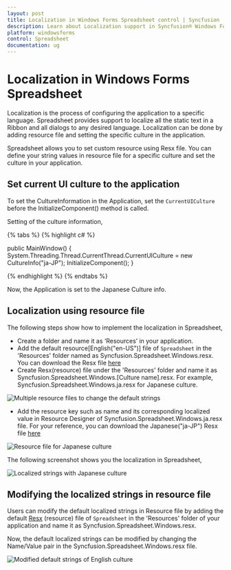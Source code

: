 ```yaml
---
layout: post
title: Localization in Windows Forms Spreadsheet control | Syncfusion
description: Learn about Localization support in Syncfusion® Windows Forms Spreadsheet control, its elements and more details.
platform: windowsforms
control: Spreadsheet
documentation: ug
---
```


# Localization in Windows Forms Spreadsheet

Localization is the process of configuring the application to a specific language. Spreadsheet provides support to localize all the static text in a Ribbon and all dialogs to any desired language. Localization can be done by adding resource file and setting the specific culture in the application.

Spreadsheet allows you to set custom resource using Resx file. You can define your string values in resource file for a specific culture and set the culture in your application.

## Set current UI culture to the application

To set the CultureInformation in the Application, set the `CurrentUICulture` before the InitializeComponent() method is called. 

Setting of the culture information,

{% tabs %}
{% highlight c# %}
   
public MainWindow()
{
    System.Threading.Thread.CurrentThread.CurrentUICulture = new CultureInfo("ja-JP");
    InitializeComponent();
}

{% endhighlight %}
{% endtabs %}

Now, the Application is set to the Japanese Culture info. 

## Localization using resource file

The following steps show how to implement the localization in Spreadsheet,

* Create a folder and name it as ‘Resources’ in your application.
* Add the default resource[English("en-US")] file of `Spreadsheet` in the 'Resources' folder named as Syncfusion.Spreadsheet.Windows.resx.
  You can download the Resx file [here](https://www.syncfusion.com/downloads/support/directtrac/general/ze/Syncfusion.SfSpreadsheet.Windows991194474)
* Create Resx(resource) file under the 'Resources' folder and name it as Syncfusion.Spreadsheet.Windows.[Culture name].resx. 
  For example, Syncfusion.Spreadsheet.Windows.ja.resx for Japanese culture. 

![Multiple resource files to change the default strings](localization_images/Loc_Image1.JPG)

* Add the resource key such as name and its corresponding localized value in Resource Designer of Syncfusion.Spreadsheet.Windows.ja.resx file.
  For your reference, you can download the Japanese("ja-JP") Resx file [here](https://www.syncfusion.com/downloads/support/directtrac/general/ze/Syncfusion.SfSpreadsheet.Windows991194474)

![Resource file for Japanese culture](localization_images/Loc_Image2.JPG)


The following screenshot shows you the localization in Spreadsheet,

![Localized strings with Japanese culture](localization_images/localization_img1.jpg)

## Modifying the localized strings in resource file

Users can modify the default localized strings in Resource file by adding the default [Resx](https://www.syncfusion.com/downloads/support/directtrac/general/ze/Syncfusion.SfSpreadsheet.Windows991194474) (resource) file of `Spreadsheet` in the 'Resources' folder of your application and name it as Syncfusion.Spreadsheet.Windows.resx.

Now, the default localized strings can be modified by changing the Name/Value pair in the Syncfusion.Spreadsheet.Windows.resx file.

![Modified default strings of English culture](localization_images/Loc_Image3.jpg)
